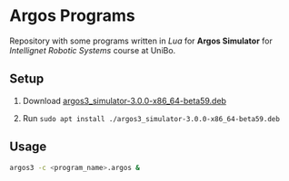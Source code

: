 # Argos Programs
Repository with some programs written in *Lua* for **Argos Simulator** for *Intellignet Robotic Systems* course at UniBo.



## Setup

1. Download [argos3_simulator-3.0.0-x86_64-beta59.deb](https://drive.google.com/file/d/1oO2lb2LuLq4IrZmNMiJurWTotHp_pDye/view?usp=sharing)

2. Run `sudo apt install ./argos3_simulator-3.0.0-x86_64-beta59.deb`

   

## Usage

```bash
argos3 -c <program_name>.argos &
```
